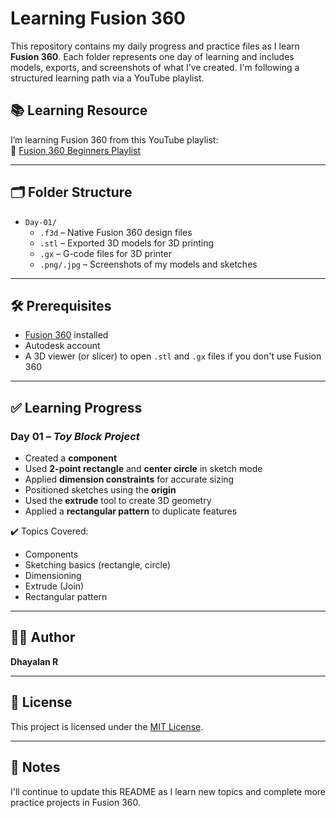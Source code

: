 # Learning Fusion 360

This repository contains my daily progress and practice files as I learn **Fusion 360**. Each folder represents one day of learning and includes models, exports, and screenshots of what I’ve created. I'm following a structured learning path via a YouTube playlist.

## 📚 Learning Resource

I’m learning Fusion 360 from this YouTube playlist:  
🔗 [Fusion 360 Beginners Playlist](https://youtube.com/playlist?list=PLrZ2zKOtC_-C4rWfapgngoe9o2-ng8ZBr&si=BMOZ9p61YoAA5u4W)

---

## 🗂️ Folder Structure

- `Day-01/`
  - `.f3d` – Native Fusion 360 design files
  - `.stl` – Exported 3D models for 3D printing
  - `.gx` – G-code files for 3D printer
  - `.png/.jpg` – Screenshots of my models and sketches

---

## 🛠️ Prerequisites

- [Fusion 360](https://www.autodesk.com/products/fusion-360/) installed
- Autodesk account
- A 3D viewer (or slicer) to open `.stl` and `.gx` files if you don't use Fusion 360

---

## ✅ Learning Progress

### Day 01 – *Toy Block Project*
- Created a **component**
- Used **2-point rectangle** and **center circle** in sketch mode
- Applied **dimension constraints** for accurate sizing
- Positioned sketches using the **origin**
- Used the **extrude** tool to create 3D geometry
- Applied a **rectangular pattern** to duplicate features

✔️ Topics Covered:
- Components  
- Sketching basics (rectangle, circle)  
- Dimensioning  
- Extrude (Join)  
- Rectangular pattern

---

## 🧑‍💻 Author

**Dhayalan R**

---

## 📄 License

This project is licensed under the [MIT License](LICENSE).

---

## 📌 Notes

I'll continue to update this README as I learn new topics and complete more practice projects in Fusion 360.
